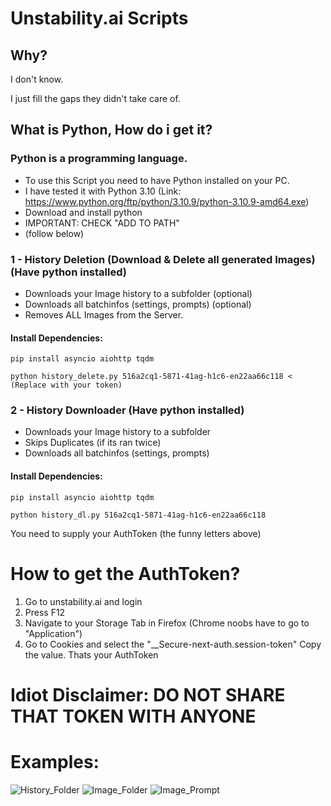 # Unstability.ai Scripts

## Why?
I don't know.

I just fill the gaps they didn't take care of.

## What is Python, How do i get it?
### Python is a programming language.
- To use this Script you need to have Python installed on your PC. 
- I have tested it with Python 3.10 (Link: https://www.python.org/ftp/python/3.10.9/python-3.10.9-amd64.exe)
- Download and install python
- IMPORTANT: CHECK "ADD TO PATH"
- (follow below)

### 1 - History Deletion (Download & Delete all generated Images) (Have python installed)
- Downloads your Image history to a subfolder (optional)
- Downloads all batchinfos (settings, prompts) (optional)
- Removes ALL Images from the Server.

#### Install Dependencies:
    pip install asyncio aiohttp tqdm
  
    python history_delete.py 516a2cq1-5871-41ag-h1c6-en22aa66c118 < (Replace with your token)


### 2 - History Downloader (Have python installed)
- Downloads your Image history to a subfolder
- Skips Duplicates (if its ran twice)
- Downloads all batchinfos (settings, prompts)

#### Install Dependencies:
    pip install asyncio aiohttp tqdm
  
    python history_dl.py 516a2cq1-5871-41ag-h1c6-en22aa66c118

You need to supply your AuthToken (the funny letters above)

# How to get the AuthToken?

1. Go to unstability.ai and login
2. Press F12
3. Navigate to your Storage Tab in Firefox (Chrome noobs have to go to "Application")
4. Go to Cookies and select the "__Secure-next-auth.session-token" Copy the value. Thats your AuthToken

# Idiot Disclaimer: DO NOT SHARE THAT TOKEN WITH ANYONE

# Examples:
![History_Folder](https://github.com/LumiWasTaken/unstability_scripts/assets/49376128/8ac6f4de-611f-4dd9-8ee9-165dcc7a1a5a)
![Image_Folder](https://github.com/LumiWasTaken/unstability_scripts/assets/49376128/9ddc1927-6506-4154-abc5-949bcc23be1b)
![Image_Prompt](https://github.com/LumiWasTaken/unstability_scripts/assets/49376128/28174c56-b6c7-47bf-aaf3-a82712614101)

